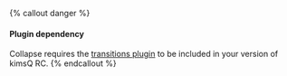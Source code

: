 {% callout danger %}
#### Plugin dependency

Collapse requires the [transitions plugin](/controls/transitions) to be included in your version of kimsQ RC.
{% endcallout %}
